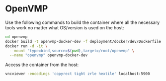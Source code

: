 # OpenVMP

Use the following commands to build the container where all the necessary tools work no matter what OS/version is used on the host:

```bash
cd openvmp
docker build -t openvmp-docker-dev -f deployment/docker/dev/Dockerfile .
docker run -d -it \
  --mount "type=bind,source=$(pwd),target=/root/openvmp" \
  --name "openvmp" openvmp-docker-dev
```

Access the container from the host:

```bash
vncviewer -encodings 'copyrect tight zrle hextile' localhost:5900
```

